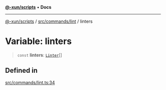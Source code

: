 [**@-xun/scripts**](../../../../README.md) • **Docs**

***

[@-xun/scripts](../../../../README.md) / [src/commands/lint](../README.md) / linters

# Variable: linters

> `const` **linters**: [`Linter`](../enumerations/Linter.md)[]

## Defined in

[src/commands/lint.ts:34](https://github.com/Xunnamius/xscripts/blob/98c638c52caf3664112e7ea66eccd36ad205df77/src/commands/lint.ts#L34)
